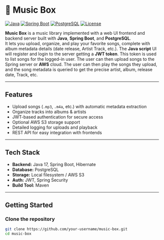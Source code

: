 # 🎵 Music Box

[![Java](https://img.shields.io/badge/Java-17-blue)](https://www.oracle.com/java/technologies/javase/jdk17-archive-downloads.html)
[![Spring Boot](https://img.shields.io/badge/Spring%20Boot-3.x-brightgreen)](https://spring.io/projects/spring-boot)
[![PostgreSQL](https://img.shields.io/badge/PostgreSQL-15-blue)](https://www.postgresql.org/)
[![License](https://img.shields.io/badge/license-MIT-green)](LICENSE)

**Music Box** is a music library implemented with a web UI frontend and backend server built with **Java**, **Spring Boot**, and **PostgreSQL**.  
It lets you upload, organize, and play your favorite songs, complete with album metadata details (date release, Artist
Track, etc.). The **Java script** UI will register and login to the server getting a **JWT token**. 
This token is used to list songs for the logged-in user. The user can then upload songs to the Spring server or **AWS** cloud. The user can then play the 
songs they upload, and the song metadata is queried to get the precise artist, album, release date, Track, etc.

---

##  Features
- Upload songs (`.mp3`, `.m4a`, etc.) with automatic metadata extraction
- Organize tracks into albums & artists
- JWT-based authentication for secure access
- Optional AWS S3 storage support
- Detailed logging for uploads and playback
- REST API for easy integration with frontends

---

## Tech Stack
- **Backend:** Java 17, Spring Boot, Hibernate
- **Database:** PostgreSQL
- **Storage:** Local filesystem / AWS S3
- **Auth:** JWT, Spring Security
- **Build Tool:** Maven

---

## Getting Started

### Clone the repository
```bash
git clone https://github.com/your-username/music-box.git
cd music-box

